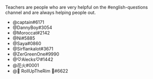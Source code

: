 Teachers are people who are very helpful on the #english-questions channel and are always helping people out.

- @captain#6171
- @DannyBoy#3054
- @Moroccat#2142
- @Ni#5885
- @Saya#0860
- @Sirflankalot#3671
- @ZerGreenOne#9990 
- @♡Alecks♡#1442
- @花火#0001
- @🍁 RollUpTheRim 🍁#6622